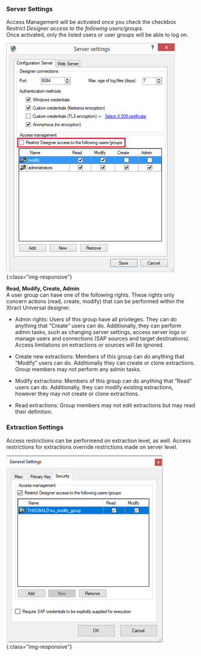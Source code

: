 ### Server Settings
Access Management will be activated once you check the checkbox *Restrict Designer access to the following users/groups*. <br>
Once activated, only the listed users or user groups will be able to log on.

![Server-Settings_](/img/content/Server-Settings_.png){:class="img-responsive"}

**Read, Modify, Create, Admin**<br>
A user group can have one of the following rights. These rights only concern actions (read, create, modify) that can be performed within the Xtract Universal designer. 

- Admin rights: Users of this group have all privileges. They can do anything that “Create”
users can do. Additionally, they can perform admin tasks, such as changing server settings, access server logs or manage users and connections (SAP sources and target destinations). Access limitations on extractions or sources will be ignored.

- Create new extractions: Members of this group can do anything that “Modify” users can do. Additionally they can create or clone extractions. Group members may not perform any admin tasks.

- Modify extractions: Members of this group can do anything that “Read” users can do.
Additionally, they can modify existing extractions, however they may not create or clone extractions.

- Read extractions: Group members may not edit extractions but may read their definition.



### Extraction Settings
Access restrictions can be performend on extraction level, as well. Access restrictions for extractions override restrictions made on server level.

![Server-Settings_](/img/content/XU_Extraction_Security.png){:class="img-responsive"}


